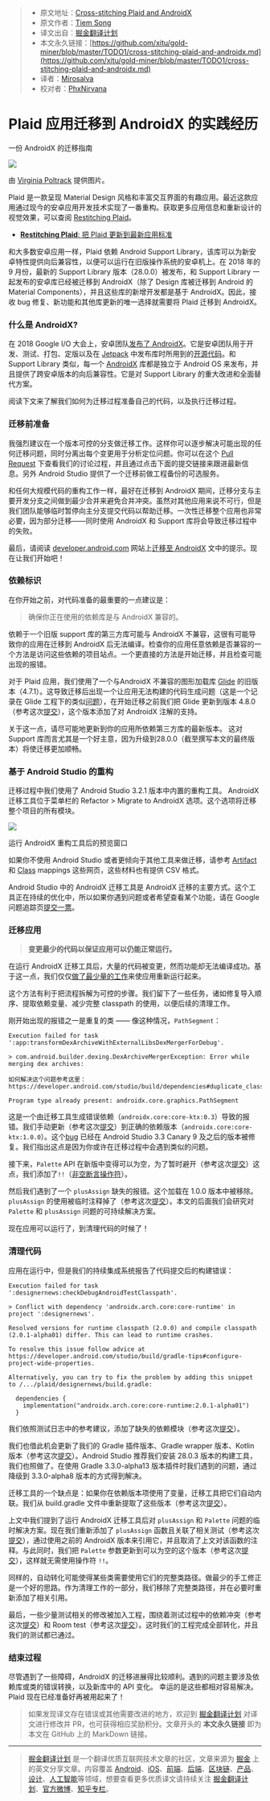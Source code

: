 > * 原文地址：[Cross-stitching Plaid and AndroidX](https://medium.com/androiddevelopers/cross-stitching-plaid-and-androidx-7603a192348e)
> * 原文作者：[Tiem Song](https://medium.com/@tiembo)
> * 译文出自：[掘金翻译计划](https://github.com/xitu/gold-miner)
> * 本文永久链接：[https://github.com/xitu/gold-miner/blob/master/TODO1/cross-stitching-plaid-and-androidx.md](https://github.com/xitu/gold-miner/blob/master/TODO1/cross-stitching-plaid-and-androidx.md)
> * 译者：[Mirosalva](https://github.com/Mirosalva)
> * 校对者：[PhxNirvana](https://github.com/phxnirvana)

# Plaid 应用迁移到 AndroidX 的实践经历

一份 AndroidX 的迁移指南

![](https://cdn-images-1.medium.com/max/2560/1*XYbnKLfu7L533n8DASGvrQ.png)

由 [Virginia Poltrack](https://twitter.com/vpoltrack) 提供图片。

Plaid 是一款呈现 Material Design 风格和丰富交互界面的有趣应用。最近这款应用通过现今的安卓应用开发技术实现了一番重构。获取更多应用信息和重新设计的视觉效果，可以查阅 [Restitching Plaid](https://medium.com/@crafty/restitching-plaid-9ca5588d3b0a)。

* [**Restitching Plaid**: 把 Plaid 更新到最新应用标准](https://medium.com/@crafty/restitching-plaid-9ca5588d3b0a "https://medium.com/@crafty/restitching-plaid-9ca5588d3b0a")

和大多数安卓应用一样，Plaid 依赖 Android Support Library，该库可以为新安卓特性提供向后兼容性，以便可以运行在旧版操作系统的安卓机上。在 2018 年的 9 月份，最新的 Support Library 版本（28.0.0）被发布，和 Support Library 一起发布的安卓库已经被迁移到 AndroidX（除了 Design 库被迁移到 Android 的 Material Components），并且这些库的新增开发都是基于 AndroidX。因此，接收 bug 修复、新功能和其他库更新的唯一选择就需要将 Plaid 迁移到 AndroidX。

### 什么是 AndroidX?

在 2018 Google I/O 大会上，安卓团队[发布了 AndroidX](https://android-developers.googleblog.com/2018/05/hello-world-androidx.html)。它是安卓团队用于开发、测试、打包、定版以及在 [Jetpack](https://developer.android.com/jetpack/) 中发布库时所用到的[开源代码](https://android.googlesource.com/platform/frameworks/support/+/androidx-master-dev)。和 Support Library 类似，每一个 [AndroidX](https://developer.android.com/jetpack/androidx/) 库都是独立于 Android OS 来发布，并且提供了跨安卓版本的向后兼容性。它是对 Support Library 的重大改进和全面替代方案。

阅读下文来了解我们如何为迁移过程准备自己的代码，以及执行迁移过程。

### 迁移前准备

我强烈建议在一个版本可控的分支做迁移工作。这样你可以逐步解决可能出现的任何迁移问题，同时分离出每个变更用于分析定位问题。你可以在这个 [Pull Request](https://github.com/nickbutcher/plaid/pull/524) 下查看我们的讨论过程，并且通过点击下面的提交链接来跟进最新信息。另外 Android Studio 提供了一个迁移前做工程备份的可选服务。

和任何大规模代码的重构工作一样，最好在迁移到 AndroidX 期间，迁移分支与主要开发分支之间做到最少合并来避免合并冲突。虽然对其他应用来说不可行，但是我们团队能够临时暂停向主分支提交代码以帮助迁移。一次性迁移整个应用也非常必要，因为部分迁移——同时使用 AndroidX 和 Support 库将会导致迁移过程中的失败。

最后，请阅读 [developer.android.com](https://developer.android.com/) 网站上[迁移至 AndroidX](https://developer.android.com/jetpack/androidx/migrate) 文中的提示。现在让我们开始吧！

### 依赖标识

在你开始之前，对代码准备的最重要的一点建议是：

> 确保你正在使用的依赖库是与 AndroidX 兼容的。

依赖于一个旧版 support 库的第三方库可能与 AndroidX 不兼容，这很有可能导致你的应用在迁移到 AndroidX 后无法编译。检查你的应用任意依赖是否兼容的一个方法是访问这些依赖的项目站点。一个更直接的方法是开始迁移，并且检查可能出现的报错。

对于 Plaid 应用，我们使用了一个与AndroidX 不兼容的图形加载库 [Glide](https://bumptech.github.io/glide/) 的旧版本（4.7.1）。这导致迁移后出现一个让应用无法构建的代码生成问题（这是一个记录在 Glide 工程下的类似[问题](https://github.com/bumptech/glide/issues/3126)），在开始迁移之前我们把 Glide 更新到版本 4.8.0（参考这次[提交](https://github.com/nickbutcher/plaid/pull/524/commits/6b23efa838d4e9f60a3e78ae324c0c4a43ec8de0)），这个版本添加了对 AndroidX 注解的支持。

关于这一点，请尽可能地更新到你的应用所依赖第三方库的最新版本。 这对 Support 库而言尤其是一个好主意，因为升级到28.0.0（截至撰写本文的最终版本）将使迁移更加顺畅。

### 基于 Android Studio 的重构

迁移过程中我们使用了 Android Studio 3.2.1 版本中内置的重构工具。 AndroidX 迁移工具位于菜单栏的 Refactor > Migrate to AndroidX 选项。这个选项将迁移整个项目的所有模块。

![](https://cdn-images-1.medium.com/max/800/1*lztKTBouffsQZyUbkNkYHA.png)

运行 AndroidX 重构工具后的预览窗口

如果你不使用 Android Studio 或者更倾向于其他工具来做迁移，请参考 [Artifact](https://developer.android.com/jetpack/androidx/migrate#artifact_mappings) 和 [Class](https://developer.android.com/jetpack/androidx/migrate#class_mappings) mappings 这些网页，这些材料也有提供 CSV 格式。

Android Studio 中的 AndroidX 迁移工具是 AndroidX 迁移的主要方式。这个工具正在持续的优化中，所以如果你遇到问题或者希望查看某个功能，请在 Google 问题追踪页[提交一票](https://issuetracker.google.com/issues/new?component=460323)。

### 迁移应用

> **变更最少的代码以保证应用可以仍能正常运行。**

在运行 AndroidX 迁移工具后，大量的代码被变更，然而功能却无法编译成功。基于这一点，我们仅仅[做了最少量的工作](https://github.com/nickbutcher/plaid/compare/dd2ebf7f2de74809981e7c904c9ee22d16db5262...d2cefa384448f4d3fb92dec0ade25d9bd87efb63)来使应用重新运行起来。

这个方法有利于把流程拆解为可控的步骤。我们留下了一些任务，诸如修复导入顺序、提取依赖变量、减少完整 classpath 的使用，以便后续的清理工作。

刚开始出现的报错之一是重复的类 —— 像这种情况，`PathSegment`：

```
Execution failed for task ':app:transformDexArchiveWithExternalLibsDexMergerForDebug'.

> com.android.builder.dexing.DexArchiveMergerException: Error while merging dex archives:

如何解决这个问题参考这里： https://developer.android.com/studio/build/dependencies#duplicate_classes.

Program type already present: androidx.core.graphics.PathSegment
```

这是一个由迁移工具生成错误依赖（`androidx.core:core-ktx:0.3`）导致的报错。我们手动更新（参考这次[提交](https://github.com/nickbutcher/plaid/pull/524/commits/8e60a351625b934a650b571dd67f4d206f96ac91)）到正确的依赖版本（`androidx.core:core-ktx:1.0.0`）。这个[bug](https://issuetracker.google.com/issues/111260482) 已经在 Android Studio 3.3 Canary 9 及之后的版本被修复。我们指出这点是因为你或许在迁移过程中会遇到类似的问题。

接下来，`Palette` API 在新版中变得可以为空，为了暂时避开（参考这次[提交](https://github.com/nickbutcher/plaid/pull/524/commits/75b8ffd621693ac52a0ce243599cfcfd25242d5f)）这点，我们添加了`!!`（[非空断言操作符](https://kotlinlang.org/docs/reference/null-safety.html#the--operator)）。

然后我们遇到了一个 `plusAssign` 缺失的报错。这个加载在 1.0.0 版本中被移除。`plusAssign` 的使用被临时注释掉了（参考这次[提交](https://github.com/nickbutcher/plaid/pull/524/commits/d2cefa384448f4d3fb92dec0ade25d9bd87efb63)）。本文的后面我们会研究对 `Palette` 和 `plusAssign` 问题的可持续解决方案。

现在应用可以运行了，到清理代码的时候了！

### 清理代码

应用在运行中，但是我们的持续集成系统报告了代码提交后的构建错误：

```
Execution failed for task ':designernews:checkDebugAndroidTestClasspath'.

> Conflict with dependency 'androidx.arch.core:core-runtime' in project ':designernews'. 

Resolved versions for runtime classpath (2.0.0) and compile classpath (2.0.1-alpha01) differ. This can lead to runtime crashes. 

To resolve this issue follow advice at https://developer.android.com/studio/build/gradle-tips#configure-project-wide-properties.

Alternatively, you can try to fix the problem by adding this snippet to /.../plaid/designernews/build.gradle:

  dependencies {
    implementation("androidx.arch.core:core-runtime:2.0.1-alpha01")
  }
```

我们依照测试日志中的参考建议，添加了缺失的依赖模块（参考这次[提交](https://github.com/nickbutcher/plaid/pull/524/commits/aba91a9cd5a7a92dc5b9863a6b8c9f980597726b)）。

我们也借此机会更新了我们的 Gradle 插件版本、Gradle wrapper 版本、Kotlin 版本（参考这次[提交](https://github.com/nickbutcher/plaid/pull/524/commits/b38f2cf74520693699fbcedcb0119778396ba0ec)）。Android Studio 推荐我们安装 28.0.3 版本的构建工具，我们也照做了。在使用 Gradle 3.3.0-alpha13 版本插件时我们遇到的问题，通过降级到 3.3.0-alpha8 版本的方式得到解决。

迁移工具的一个缺点是：如果你在依赖版本项使用了变量，迁移工具把它们自动内联。我们从 build.gradle 文件中重新提取了这些版本（参考这次[提交](https://github.com/nickbutcher/plaid/pull/524/commits/0c5a3d62a83ecf400de376f4b4e6e7c3a6bf3c2a)）。

上文中我们提到了运行 AndroidX 迁移工具后对 `plusAssign` 和 `Palette` 问题的临时解决方案。现在我们重新添加了 `plusAssign` 函数且关联了相关测试（参考这次[提交](https://github.com/nickbutcher/plaid/pull/524/commits/0a5a5a3d50ece0f671201e1183b971fb4a3e158a)），通过使用之前的 AndroidX 版本来引用它，并且取消了上文对该函数的注释。与此同时，我们把 `Palette` 参数更新到可以为空的这个版本（参考这次[提交](https://github.com/nickbutcher/plaid/pull/524/commits/7aad3005ea8ab222443f1a2ea34252e25328d677)），这样就无需使用操作符 `!!`。

同样的，自动转化可能使得某些类需要使用它们的完整类路径。做最少的手工修正是一个好的思路。作为清理工作的一部分，我们移除了完整类路径，并在必要时重新添加了相关引用。

最后，一些少量测试相关的修改被加入工程，围绕着测试过程中的依赖冲突（参考这次[提交](https://github.com/nickbutcher/plaid/pull/524/commits/9715e2f8fdabc21b6d73e2f11f31982e90292461)）和 Room test（参考这次[提交](https://github.com/nickbutcher/plaid/pull/524/commits/a997200ec98b8466c427d5ac16eae94bae816da9)）。这时我们的工程完成全部转化，并且我们的测试都已通过。

### 结束过程

尽管遇到了一些障碍，AndroidX 的迁移进展得比较顺利。遇到的问题主要涉及依赖库或类的错误转换，以及新库中的 API 变化。 幸运的是这些都相对容易解决。Plaid 现在已经准备好再被用起来了！

> 如果发现译文存在错误或其他需要改进的地方，欢迎到 [掘金翻译计划](https://github.com/xitu/gold-miner) 对译文进行修改并 PR，也可获得相应奖励积分。文章开头的 **本文永久链接** 即为本文在 GitHub 上的 MarkDown 链接。

---

> [掘金翻译计划](https://github.com/xitu/gold-miner) 是一个翻译优质互联网技术文章的社区，文章来源为 [掘金](https://juejin.im) 上的英文分享文章。内容覆盖 [Android](https://github.com/xitu/gold-miner#android)、[iOS](https://github.com/xitu/gold-miner#ios)、[前端](https://github.com/xitu/gold-miner#前端)、[后端](https://github.com/xitu/gold-miner#后端)、[区块链](https://github.com/xitu/gold-miner#区块链)、[产品](https://github.com/xitu/gold-miner#产品)、[设计](https://github.com/xitu/gold-miner#设计)、[人工智能](https://github.com/xitu/gold-miner#人工智能)等领域，想要查看更多优质译文请持续关注 [掘金翻译计划](https://github.com/xitu/gold-miner)、[官方微博](http://weibo.com/juejinfanyi)、[知乎专栏](https://zhuanlan.zhihu.com/juejinfanyi)。
